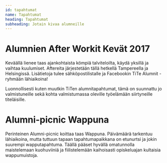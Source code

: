 ```yaml
---
id: tapahtumat
name: Tapahtumat
heading: Tapahtumat
subheading: Jotain kivaa alumneille
---
```


**Alumnien After Workit Kevät 2017**
===

Keväällä lienee taas ajankohtaista kömpiä talviteloilta, käydä yksillä ja vaihtaa kuulumiset. Aftereita järjestetään tällä hetkellä Tampereella ja Helsingissä. Lisätietoja tulee sähköpostilistalle ja Facebookin TiTe Alumnit -ryhmään lähiaikoina! 

Luonnollisesti kuten muutkin TiTen alumnitapahtumat, tämä on suunnattu jo valmistuneille sekä kohta valmistumassa oleville työelämään siirtyneille titeläisille.

**Alumni-picnic Wappuna**
===

Perinteinen Alumni-picnic koittaa taas Wappuna. Päivämäärä tarkentuu lähiaikoina, mutta tuttuun tapaan tapahtumapaikkana on etunurtsi ja jokin suurempi wapputapahtuma. Täällä pääset hyvällä omatunnolla maistelemaan kuohuviiniä ja fiilistelemään kaihoisasti opiskeluajan kultaisia wappumuistoja.
